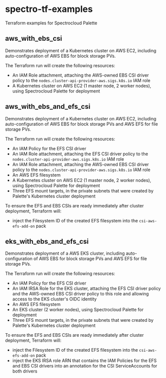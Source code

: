 # spectro-tf-examples
Terraform examples for Spectrocloud Palette

## aws_with_ebs_csi
Demonstrates deployment of a Kubernetes cluster on AWS EC2, including auto-configuration of AWS EBS for block storage PVs.

The Terraform run will create the following resources:
* An IAM Role attachment, attaching the AWS-owned EBS CSI driver policy to the `nodes.cluster-api-provider-aws.sigs.k8s.io` IAM role
* A Kubernetes cluster on AWS EC2 (1 master node, 2 worker nodes), using Spectrocloud Palette for deployment

## aws_with_ebs_and_efs_csi
Demonstrates deployment of a Kubernetes cluster on AWS EC2, including auto-configuration of AWS EBS for block storage PVs and AWS EFS for file storage PVs.

The Terraform run will create the following resources:
* An IAM Policy for the EFS CSI driver
* An IAM Role attachment, attaching the EFS CSI driver policy to the `nodes.cluster-api-provider-aws.sigs.k8s.io` IAM role
* An IAM Role attachment, attaching the AWS-owned EBS CSI driver policy to the `nodes.cluster-api-provider-aws.sigs.k8s.io` IAM role
* An AWS EFS filesystem
* A Kubernetes cluster on AWS EC2 (1 master node, 2 worker nodes), using Spectrocloud Palette for deployment
* Three EFS mount targets, in the private subnets that were created by Palette's Kubernetes cluster deployment

To ensure the EFS and EBS CSIs are ready immediately after cluster deployment, Terraform will:
* inject the Filesystem ID of the created EFS filesystem into the `csi-aws-efs-add-on` pack

## eks_with_ebs_and_efs_csi
Demonstrates deployment of a AWS EKS cluster, including auto-configuration of AWS EBS for block storage PVs and AWS EFS for file storage PVs.

The Terraform run will create the following resources:
* An IAM Policy for the EFS CSI driver
* An IAM IRSA Role for the EKS cluster, attaching the EFS CSI driver policy and the AWS-owned EBS CSI driver policy to this role and allowing access to the EKS cluster's OIDC identity
* An AWS EFS filesystem
* An EKS cluster (2 worker nodes), using Spectrocloud Palette for deployment
* Three EFS mount targets, in the private subnets that were created by Palette's Kubernetes cluster deployment

To ensure the EFS and EBS CSIs are ready immediately after cluster deployment, Terraform will:
* inject the Filesystem ID of the created EFS filesystem into the `csi-aws-efs-add-on` pack
* inject the EKS IRSA role ARN that contains the IAM Policies for the EFS and EBS CSI drivers into an annotation for the CSI ServiceAccounts for both drivers
